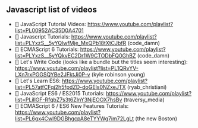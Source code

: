 ## Javascript list of videos

* [] JavaScript Tutorial Videos: https://www.youtube.com/playlist?list=PL00952AC35D0A4701
* [] Javascript Tutorials: https://www.youtube.com/playlist?list=PLYxzS__5yYQlwfMje_MxQPb18tXtCJbfR (code_damn)
* [] ECMAScript 6 Tutorials: https://www.youtube.com/playlist?list=PLYxzS__5yYQkvEC2Dr1W9CTODbFQ0GhBZ (code_damn)
* [] Let's Write Code (looks like a bundle but the titles seem interesting): https://www.youtube.com/playlist?list=PL1QRvYV-LXn7rxPGGSQYBe2JFktJi0P-v (kyle robinson young)
* [] Let's Learn ES6: https://www.youtube.com/playlist?list=PL57atfCFqj2h5fpdZD-doGEIs0NZxeJTX (ryab_christiani)
* [] JavaScript ES6 / ES2015 Tutorials: https://www.youtube.com/playlist?list=PLillGF-RfqbZ7s3t6ZInY3NjEOOX7hsBv (traversy_media)
* [] ECMAScript 6 / ES6 New Features Tutorials: https://www.youtube.com/playlist?list=PL6gx4Cwl9DGBhgcpA8eTYYWg7im72LgLt (the new Boston)
